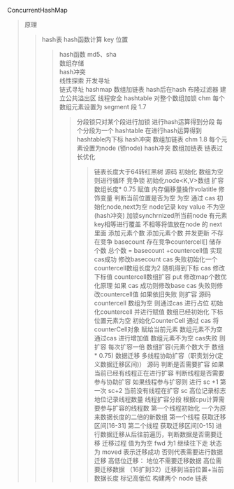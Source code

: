 ConcurrentHashMap		
>原理		
>>hash表 hash函数计算 key 位置		
>>>hash函数 md5、sha		
>>>数组存储			
>>hash冲突		
>>>线性探索 开发寻址		
>>>链式寻址 hashmap 数组加链表
>>>hash后在hash 布隆过滤器
>>>建立公共溢出区
>>线程安全
>>>hashtable 对整个数组加锁
>>>chm  每个数组元素设置为 segment 段 1.7
>>>>分段锁只对某个段进行加锁
>>>>进行hash运算得到分段
>>>>每个分段为一个 hashtable
>>>>在进行hash运算得到hashtable内下标
>>>>hash冲突 数组加链表
>>>chm 1.8
>>>>每个元素设置为node (锁node)
>>>>hash冲突 数组加链表
>>>>链表过长优化
>>>>>链表长度大于64转红黑树
>源码
>>初始化
>>>数组为空则进行循环
>>>竞争锁
>>>初始化node<K,V>数组
>>>扩容 数组长度* 0.75
>>赋值
>>>内存偏移量操作volatitle 修饰变量 判断当前位置是否为空
>>>为空
>>>>通过 cas 初始化node,next为空 node记录 key value
>>>不为空(hash冲突)
>>>>加锁synchrnized所当前node 
>>>>有元素
>>>>>key相等进行覆盖
>>>>>不相等将值放在node 的 next 里面
>>>添加元素个数
>>>>添加元素个数
>>>>并发更新
>>>>不存在竞争 basecount 
>>>>存在竞争countercell[] 储存个数
>>>>总个数 = basecount +countercell值
>>>>实现
>>>>>cas成功 修改basecount
>>>>>cas 失败初始化一个countercell数组长度为2
>>>>>随机得到下标 cas 修改下标值
>>>>>countercell数组扩容
>>>>put 修改map个数优化原理
>>>>>如果 cas 成功则修改base cas 失败则修改countercell值  如果依旧失败 则扩容
>>>源码
>>>>countercell 
>>>>>数组为空 则通过cas 进行占位 初始化countercell 并进行赋值
>>>>>数组已经初始化 下标位置元素为空 初始化CounterCell 通过 cas 将 counterCell对象 赋给当前元素
>>>>>数组元素不为空 通过cas 进行增加值
>>>>>数组元素不为空 cas失败 则扩容 每次扩容一倍
>>数组扩容(元素个数大于 数组 * 0.75)
>>>数据迁移
>>>多线程协助扩容（职责划分(定义数据迁移区间)）
>>>源码
>>>>判断是否需要扩容
>>>>如果当前已经有线程正在进行扩容
>>>>判断线程是否需要参与协助扩容
>>>>如果线程参与扩容则 进行 sc +1 第一次 sc+2
>>>当前没有线程在扩容
>>>> sc 高位记录标志  地位记录线程数量
>>>>线程扩容分段  根据cpu计算需要参与扩容的线程数
>>>>第一个线程初始化 一个为原来数据长度的二倍的新数组
>>>>第一个线程 获取迁移区间[16-31]
>>>>第二个线程 获取迁移区间[0-15]
>>>>进行数据迁移从后往前遍历，判断数据是否需要迁移
>>>>迁移过程
>>>>>值为为空 fwd 为1 继续往下走
>>>>>状态为 moved 表示迁移成功
>>>>>否则代表需要进行数据迁移
>>>>>高低位迁移：
>>>>>地位不需要迁移数据
>>>>>高位需要迁移数据 （16扩到32）迁移到当前位置+当前数据长度
>>>>>标记高低位
>>>>>构建两个 node 链表